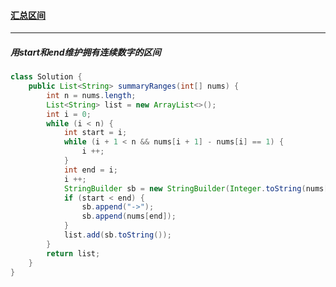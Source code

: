 #### <a href="https://leetcode.cn/problems/summary-ranges/">汇总区间</a>

-------------

##### 用start和end维护拥有连续数字的区间

```java
class Solution {
    public List<String> summaryRanges(int[] nums) {
        int n = nums.length;
        List<String> list = new ArrayList<>();
        int i = 0;
        while (i < n) {
            int start = i;
            while (i + 1 < n && nums[i + 1] - nums[i] == 1) {
                i ++;
            }
            int end = i;
            i ++;
            StringBuilder sb = new StringBuilder(Integer.toString(nums[start]));
            if (start < end) {
                sb.append("->");
                sb.append(nums[end]);
            }
            list.add(sb.toString());
        }
        return list;
    }
}
```

